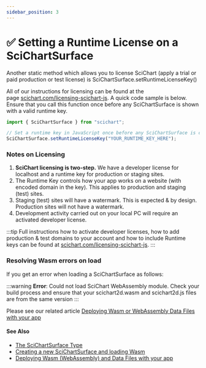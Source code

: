 ```yaml
---
sidebar_position: 3
---
```


# ✅ Setting a Runtime License on a SciChartSurface

Another static method which allows you to license SciChart (apply a trial or paid production or test license) is SciChartSurface.setRuntimeLicenseKey()

All of our instructions for licensing can be found at the page [scichart.com/licensing-scichart-js](https://scichart.com/licensing-scichart-js). A quick code sample is below. Ensure that you call this function once before any SciChartSurface is shown with a valid runtime key.


```ts
import { SciChartSurface } from "scichart";

// Set a runtime key in JavaScript once before any SciChartSurface is created
SciChartSurface.setRuntimeLicenseKey("YOUR_RUNTIME_KEY_HERE");
```

### Notes on Licensing

1.  **SciChart licensing is two-step.** We have a developer license for localhost and a runtime key for production or staging sites.
2.  The Runtime Key controls how your app works on a website (with encoded domain in the key). This applies to production and staging (test) sites.
3.  Staging (test) sites will have a watermark. This is expected & by design. Production sites will not have a watermark.
4.  Development activity carried out on your local PC will require an activated developer license.

:::tip
Full instructions how to activate developer licenses, how to add production & test domains to your account and how to include Runtime keys can be found at [scichart.com/licensing-scichart-js](https://scichart.com/licensing-scichart-js).
:::

### Resolving Wasm errors on load

If you get an error when loading a SciChartSurface as follows:

:::warning
**Error**: Could not load SciChart WebAssembly module. Check your build process and ensure that your scichart2d.wasm and scichart2d.js files are from the same version
:::

Please see our related article [Deploying Wasm or WebAssembly Data Files with your app](/docs/2d-charts/surface/deploying-wasm)

#### See Also

* [The SciChartSurface Type](/docs/2d-charts/surface/scichart-surface-type-overview)
* [Creating a new SciChartSurface and loading Wasm](/docs/2d-charts/surface/new-scichart-surface)
* [Deploying Wasm (WebAssembly) and Data Files with your app](/docs/2d-charts/surface/deploying-wasm)
